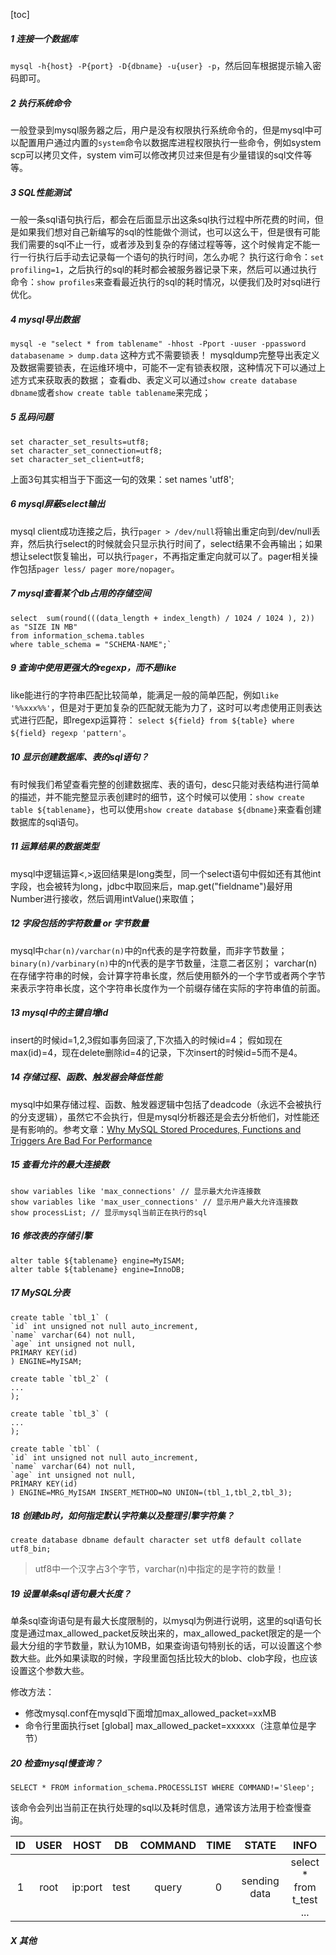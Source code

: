 [toc]

##### 1 连接一个数据库
```mysql -h{host} -P{port} -D{dbname} -u{user} -p```，然后回车根据提示输入密码即可。
##### 2 执行系统命令
一般登录到mysql服务器之后，用户是没有权限执行系统命令的，但是mysql中可以配置用户通过内置的```system```命令以数据库进程权限执行一些命令，例如system scp可以拷贝文件，system vim可以修改拷贝过来但是有少量错误的sql文件等等。
##### 3 SQL性能测试
一般一条sql语句执行后，都会在后面显示出这条sql执行过程中所花费的时间，但是如果我们想对自己新编写的sql的性能做个测试，也可以这么干，但是很有可能我们需要的sql不止一行，或者涉及到复杂的存储过程等等，这个时候肯定不能一行一行执行后手动去记录每一个语句的执行时间，怎么办呢？
执行这行命令：```set profiling=1```，之后执行的sql的耗时都会被服务器记录下来，然后可以通过执行命令：```show profiles```来查看最近执行的sql的耗时情况，以便我们及时对sql进行优化。
##### 4 mysql导出数据
```mysql -e "select * from tablename" -hhost -Pport -uuser -ppassword databasename > dump.data```
这种方式不需要锁表！
mysqldump完整导出表定义及数据需要锁表，在运维环境中，可能不一定有锁表权限，这种情况下可以通过上述方式来获取表的数据；
查看db、表定义可以通过```show create database dbname```或者```show create table tablename```来完成；
##### 5 乱码问题
```
set character_set_results=utf8;
set character_set_connection=utf8;
set character_set_client=utf8;
```
上面3句其实相当于下面这一句的效果：set names 'utf8';
##### 6 mysql屏蔽select输出
mysql client成功连接之后，执行```pager > /dev/null```将输出重定向到/dev/null丢弃，然后执行select的时候就会只显示执行时间了，select结果不会再输出；如果想让select恢复输出，可以执行```pager```，不再指定重定向就可以了。pager相关操作包括```pager less/ pager more/nopager```。
##### 7 mysql查看某个db占用的存储空间
```
select  sum(round(((data_length + index_length) / 1024 / 1024 ), 2)) as "SIZE IN MB"
from information_schema.tables
where table_schema = "SCHEMA-NAME";`
```
##### 9 查询中使用更强大的regexp，而不是like
like能进行的字符串匹配比较简单，能满足一般的简单匹配，例如```like '%%xxx%%'```，但是对于更加复杂的匹配就无能为力了，这时可以考虑使用正则表达式进行匹配，即regexp运算符：
```select ${field} from ${table} where ${field} regexp 'pattern'```。
##### 10 显示创建数据库、表的sql语句？
有时候我们希望查看完整的创建数据库、表的语句，desc只能对表结构进行简单的描述，并不能完整显示表创建时的细节，这个时候可以使用：```show create table ${tablename}```，也可以使用```show create database ${dbname}```来查看创建数据库的sql语句。
##### 11 运算结果的数据类型
mysql中逻辑运算<,>返回结果是long类型，同一个select语句中假如还有其他int字段，也会被转为long，jdbc中取回来后，map.get("fieldname")最好用Number进行接收，然后调用intValue()来取值；
##### 12 字段包括的字符数量 or 字节数量
mysql中`char(n)/varchar(n)`中的n代表的是字符数量，而非字节数量；
`binary(n)/varbinary(n)`中的n代表的是字节数量，注意二者区别；
varchar(n)在存储字符串的时候，会计算字符串长度，然后使用额外的一个字节或者两个字节来表示字符串长度，这个字符串长度作为一个前缀存储在实际的字符串值的前面。
##### 13 mysql中的主键自增id
insert的时候id=1,2,3假如事务回滚了,下次插入的时候id=4；
假如现在max(id)=4，现在delete删除id=4的记录，下次insert的时候id=5而不是4。
##### 14 存储过程、函数、触发器会降低性能
mysql中如果存储过程、函数、触发器逻辑中包括了deadcode（永远不会被执行的分支逻辑），虽然它不会执行，但是mysql分析器还是会去分析他们，对性能还是有影响的。参考文章：[Why MySQL Stored Procedures, Functions and Triggers Are Bad For Performance](https://www.percona.com/blog/2018/07/12/why-mysql-stored-procedures-functions-triggers-bad-performance/)
##### 15 查看允许的最大连接数
```
show variables like 'max_connections' // 显示最大允许连接数
show variables like 'max_user_connections' // 显示用户最大允许连接数
show processList; // 显示mysql当前正在执行的sql
```
##### 16 修改表的存储引擎
```
alter table ${tablename} engine=MyISAM;
alter table ${tablename} engine=InnoDB;
```
##### 17 MySQL分表
```
create table `tbl_1` (
`id` int unsigned not null auto_increment,
`name` varchar(64) not null,
`age` int unsigned not null,
PRIMARY KEY(id)
) ENGINE=MyISAM;

create table `tbl_2` (
...
);

create table `tbl_3` (
...
);

create table `tbl` (
`id` int unsigned not null auto_increment,
`name` varchar(64) not null,
`age` int unsigned not null,
PRIMARY KEY(id)
) ENGINE=MRG_MyISAM INSERT_METHOD=NO UNION=(tbl_1,tbl_2,tbl_3);
```

##### 18 创建db时，如何指定默认字符集以及整理引擎字符集？

```
create database dbname default character set utf8 default collate utf8_bin;
```
>utf8中一个汉字占3个字节，varchar(n)中指定的是字符的数量！

##### 19 设置单条sql语句最大长度？

单条sql查询语句是有最大长度限制的，以mysql为例进行说明，这里的sql语句长度是通过max_allowed_packet反映出来的，max_allowed_packet限定的是一个最大分组的字节数量，默认为10MB，如果查询语句特别长的话，可以设置这个参数大些。此外如果读取的时候，字段里面包括比较大的blob、clob字段，也应该设置这个参数大些。

修改方法：

- 修改mysql.conf在mysqld下面增加max_allowed_packet=xxMB
- 命令行里面执行set [global] max_allowed_packet=xxxxxx（注意单位是字节）

##### 20 检查mysql慢查询？

```SELECT * FROM information_schema.PROCESSLIST WHERE COMMAND!='Sleep';```

该命令会列出当前正在执行处理的sql以及耗时信息，通常该方法用于检查慢查询。

| ID | USER | HOST | DB | COMMAND | TIME | STATE | INFO |
|:-----:|:------:|:-------:|:----:|:--------------:|:------:|:-------:|:------:|
| 1 | root | ip:port | test | query | 0 | sending data | select *  from t_test ... |


##### X 其他
